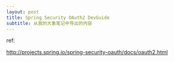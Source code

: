 ```yaml
---
layout: post
title: Spring Security OAuth2 DevGuide
subtitle: 从我的大象笔记中导出的内容
---
```


ref:

http://projects.spring.io/spring-security-oauth/docs/oauth2.html
